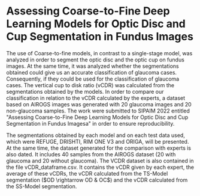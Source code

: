 # Assessing Coarse-to-Fine Deep Learning Models for Optic Disc and Cup Segmentation in Fundus Images

The use of Coarse-to-fine models, in contrast to a single-stage model, was analyzed in order to segment the optic disc and the optic cup on fundus images. At the same time, it was analyzed whether the segmentations obtained could give us an accurate classification of glaucoma cases. Consequently, if they could be used for the classification of glaucoma cases. The vertical cup to disk ratio (vCDR) was calculated from the segmentations obtained by the models. In order to compare our classification in relation to the vCDR calculated by the experts, a dataset based on AIROGS images was generated with 20 glaucoma images and 20 non-glaucoma samples.  The work were submitted to SIPAIM 2022 entitled "Assessing Coarse-to-Fine Deep Learning Models for Optic Disc and Cup Segmentation in Fundus Imagesa" in order to ensure reproducibility. 

The segmentations obtained by each model and on each test data used, which were REFUGE, DRISHTI, RIM ONE V3 and ORIGA, will be presented. At the same time, the dataset generated for the comparison with experts is also dated. It includes 40 samples from the AIROGS dataset (20 with glaucoma and 20 without glaucoma). The VCDR dataset is also contained in the file vCDR_dataframe.csv. It contains the vCDR given by each expert, the average of these vCDRs, the vCDR calculated from the TS-Model segmentation ($OD \rightarrow OD & OC$) and the vCDR calculated from the SS-Model segmentation. 

